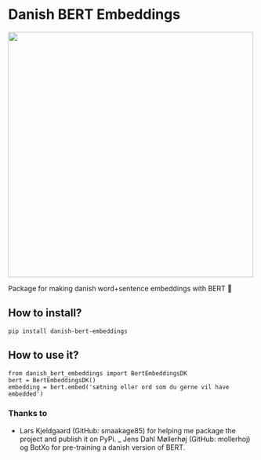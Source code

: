 # Danish BERT Embeddings
<img src="https://user-images.githubusercontent.com/39537120/96163240-f1c8cd80-0f19-11eb-8bb5-ab1e9f467060.jpg" width="500"><br>

Package for making danish word+sentence embeddings with BERT 📜

## How to install?
```
pip install danish-bert-embeddings
```

## How to use it?
```
from danish_bert_embeddings import BertEmbeddingsDK
bert = BertEmbeddingsDK()
embedding = bert.embed('sætning eller ord som du gerne vil have embedded')
```

### Thanks to
- Lars Kjeldgaard (GitHub: smaakage85) for helping me package the project and publish it on PyPi.
_ Jens Dahl Møllerhøj (GitHub: mollerhoj) og BotXo for pre-training a danish version of BERT.



